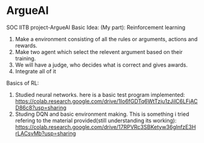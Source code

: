 # ArgueAI
SOC IITB project-ArgueAI
Basic Idea: (My part): Reinforcement learning
1. Make a environment consisting of all the rules or arguments, actions and rewards.
2. Make two agent which select the relevent argument based on their training.
3. We will have a judge, who decides what is correct and gives awards.
4. Integrate all of it

Basics of RL:
1. Studied neural networks.
here is a basic test program implemented: https://colab.research.google.com/drive/1Io6fGDTq6WtTzju1zJilC6LFjACD86c8?usp=sharing
2. Studing DQN and basic environment making.
This is something i tried refering to the material provided(still understanding its working): https://colab.research.google.com/drive/17RPVRc3SBKetyw36glnfzE3HrLACsvMb?usp=sharing 
  

